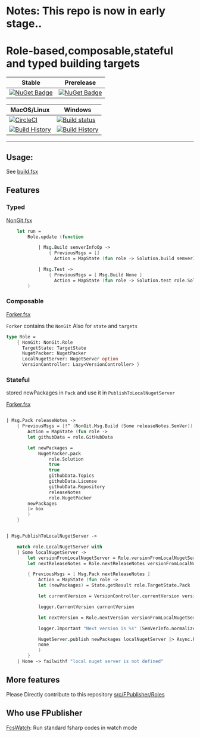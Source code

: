 # Notes: This repo is now in early stage..

# Role-based,composable,stateful and typed building targets

Stable | Prerelease
--- | ---
[![NuGet Badge](https://buildstats.info/nuget/FPublisher)](https://www.nuget.org/packages/FPublisher/) | [![NuGet Badge](https://buildstats.info/nuget/FPublisher?includePreReleases=true)](https://www.nuget.org/packages/FPublisher/)


MacOS/Linux | Windows
--- | ---
[![CircleCI](https://circleci.com/gh/humhei/FPublisher.svg?style=svg)](https://circleci.com/gh/humhei/FPublisher) | [![Build status](https://ci.appveyor.com/api/projects/status/0qnls95ohaytucsi?svg=true)](https://ci.appveyor.com/project/ts2fable-imports/fpublisher)
[![Build History](https://buildstats.info/circleci/chart/humhei/FPublisher)](https://circleci.com/gh/humhei/FPublisher) | [![Build History](https://buildstats.info/appveyor/chart/ts2fable-imports/fpublisher)](https://ci.appveyor.com/project/ts2fable-imports/fpublisher)


---

## Usage:
See [build.fsx](https://github.com/humhei/FPublisher/blob/master/build.fsx)


## Features

### Typed
[NonGit.fsx](https://github.com/humhei/FPublisher/blob/master/src/FPublisher/Roles/NonGit.fs)
```fsharp
    let run =
        Role.update (function

            | Msg.Build semverInfoOp ->
                { PreviousMsgs = []
                  Action = MapState (fun role -> Solution.build semverInfoOp role.Solution) }

            | Msg.Test ->
                { PreviousMsgs = [ Msg.Build None ]
                  Action = MapState (fun role -> Solution.test role.Solution) }
        )

```

### Composable
[Forker.fsx](https://github.com/humhei/FPublisher/blob/master/src/FPublisher/Roles/Forker.fs)

`Forker` contains the `NonGit`
Also for `state` and `targets`
```fsharp
type Role =
    { NonGit: NonGit.Role
      TargetState: TargetState
      NugetPacker: NugetPacker
      LocalNugetServer: NugetServer option
      VersionController: Lazy<VersionController> }
```

### Stateful
stored newPackages in `Pack` and use it in `PublishToLocalNugetServer`

[Forker.fsx](https://github.com/humhei/FPublisher/blob/master/src/FPublisher/Roles/Forker.fs)

```fsharp

| Msg.Pack releaseNotes ->
    { PreviousMsgs = [!^ (NonGit.Msg.Build (Some releaseNotes.SemVer)); !^ NonGit.Msg.Test]
        Action = MapState (fun role ->
        let githubData = role.GitHubData

        let newPackages =
            NugetPacker.pack
                role.Solution
                true
                true
                githubData.Topics
                githubData.License
                githubData.Repository
                releaseNotes
                role.NugetPacker
        newPackages
        |> box
        )
    }


| Msg.PublishToLocalNugetServer ->

    match role.LocalNugetServer with
    | Some localNugetServer ->
        let versionFromLocalNugetServer = Role.versionFromLocalNugetServer role |> Async.RunSynchronously
        let nextReleaseNotes = Role.nextReleaseNotes versionFromLocalNugetServer role

        { PreviousMsgs = [ Msg.Pack nextReleaseNotes ]
            Action = MapState (fun role ->
            let (newPackages) = State.getResult role.TargetState.Pack

            let currentVersion = VersionController.currentVersion versionFromLocalNugetServer role.VersionController.Value

            logger.CurrentVersion currentVersion

            let nextVersion = Role.nextVersion versionFromLocalNugetServer role

            logger.Important "Next version is %s" (SemVerInfo.normalize nextVersion)

            NugetServer.publish newPackages localNugetServer |> Async.RunSynchronously
            none
            )
        }
    | None -> failwithf "local nuget server is not defined"
```


## More features
Please Directly contribute to this repository [src/FPublisher/Roles](https://github.com/humhei/FPublisher/tree/master/src/FPublisher/Roles)


## Who use FPublisher
[FcsWatch](https://github.com/humhei/FCSWatch/): Run standard fsharp codes in watch mode
